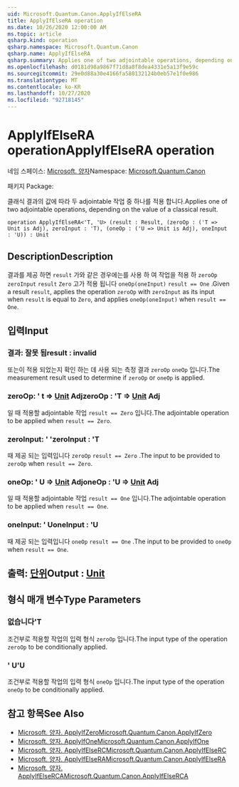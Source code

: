 ```yaml
---
uid: Microsoft.Quantum.Canon.ApplyIfElseRA
title: ApplyIfElseRA operation
ms.date: 10/26/2020 12:00:00 AM
ms.topic: article
qsharp.kind: operation
qsharp.namespace: Microsoft.Quantum.Canon
qsharp.name: ApplyIfElseRA
qsharp.summary: Applies one of two adjointable operations, depending on the value of a classical result.
ms.openlocfilehash: d0181d98a9867f71d8a8f8dea4331e5a13f9e59c
ms.sourcegitcommit: 29e0d88a30e4166fa580132124b0eb57e1f0e986
ms.translationtype: MT
ms.contentlocale: ko-KR
ms.lasthandoff: 10/27/2020
ms.locfileid: "92718145"
---
```

# <a name="applyifelsera-operation"></a><span data-ttu-id="ad6ca-102">ApplyIfElseRA operation</span><span class="sxs-lookup"><span data-stu-id="ad6ca-102">ApplyIfElseRA operation</span></span>

<span data-ttu-id="ad6ca-103">네임 스페이스: [Microsoft. 양자](xref:Microsoft.Quantum.Canon)</span><span class="sxs-lookup"><span data-stu-id="ad6ca-103">Namespace: [Microsoft.Quantum.Canon](xref:Microsoft.Quantum.Canon)</span></span>

<span data-ttu-id="ad6ca-104">패키지 [](https://nuget.org/packages/)</span><span class="sxs-lookup"><span data-stu-id="ad6ca-104">Package: [](https://nuget.org/packages/)</span></span>


<span data-ttu-id="ad6ca-105">클래식 결과의 값에 따라 두 adjointable 작업 중 하나를 적용 합니다.</span><span class="sxs-lookup"><span data-stu-id="ad6ca-105">Applies one of two adjointable operations, depending on the value of a classical result.</span></span>

```qsharp
operation ApplyIfElseRA<'T, 'U> (result : Result, (zeroOp : ('T => Unit is Adj), zeroInput : 'T), (oneOp : ('U => Unit is Adj), oneInput : 'U)) : Unit
```


## <a name="description"></a><span data-ttu-id="ad6ca-106">Description</span><span class="sxs-lookup"><span data-stu-id="ad6ca-106">Description</span></span>

<span data-ttu-id="ad6ca-107">결과를 제공 하면 `result` 가와 같은 경우에는를 사용 하 여 작업을 적용 하 `zeroOp` `zeroInput` `result` `Zero` 고가 적용 됩니다 `oneOp(oneInput)` `result == One` .</span><span class="sxs-lookup"><span data-stu-id="ad6ca-107">Given a result `result`, applies the operation `zeroOp` with `zeroInput` as its input when `result` is equal to `Zero`, and applies `oneOp(oneInput)` when `result == One`.</span></span>

## <a name="input"></a><span data-ttu-id="ad6ca-108">입력</span><span class="sxs-lookup"><span data-stu-id="ad6ca-108">Input</span></span>

### <a name="result--__invalidresult__"></a><span data-ttu-id="ad6ca-109">결과: __잘못 <Result> 됨__</span><span class="sxs-lookup"><span data-stu-id="ad6ca-109">result : __invalid<Result>__</span></span>

<span data-ttu-id="ad6ca-110">또는이 적용 되었는지 확인 하는 데 사용 되는 측정 결과 `zeroOp` `oneOp` 입니다.</span><span class="sxs-lookup"><span data-stu-id="ad6ca-110">The measurement result used to determine if `zeroOp` or `oneOp` is applied.</span></span>


### <a name="zeroop--t--unit-adj"></a><span data-ttu-id="ad6ca-111">zeroOp: ' t => [Unit](xref:microsoft.quantum.lang-ref.unit) Adj</span><span class="sxs-lookup"><span data-stu-id="ad6ca-111">zeroOp : 'T => [Unit](xref:microsoft.quantum.lang-ref.unit) Adj</span></span>

<span data-ttu-id="ad6ca-112">일 때 적용할 adjointable 작업 `result == Zero` 입니다.</span><span class="sxs-lookup"><span data-stu-id="ad6ca-112">The adjointable operation to be applied when `result == Zero`.</span></span>


### <a name="zeroinput--t"></a><span data-ttu-id="ad6ca-113">zeroInput: ' '</span><span class="sxs-lookup"><span data-stu-id="ad6ca-113">zeroInput : 'T</span></span>

<span data-ttu-id="ad6ca-114">때 제공 되는 입력입니다 `zeroOp` `result == Zero` .</span><span class="sxs-lookup"><span data-stu-id="ad6ca-114">The input to be provided to `zeroOp` when `result == Zero`.</span></span>


### <a name="oneop--u--unit-adj"></a><span data-ttu-id="ad6ca-115">oneOp: ' U => [Unit](xref:microsoft.quantum.lang-ref.unit) Adj</span><span class="sxs-lookup"><span data-stu-id="ad6ca-115">oneOp : 'U => [Unit](xref:microsoft.quantum.lang-ref.unit) Adj</span></span>

<span data-ttu-id="ad6ca-116">일 때 적용할 adjointable 작업 `result == One` 입니다.</span><span class="sxs-lookup"><span data-stu-id="ad6ca-116">The adjointable operation to be applied when `result == One`.</span></span>


### <a name="oneinput--u"></a><span data-ttu-id="ad6ca-117">oneInput: ' U</span><span class="sxs-lookup"><span data-stu-id="ad6ca-117">oneInput : 'U</span></span>

<span data-ttu-id="ad6ca-118">때 제공 되는 입력입니다 `oneOp` `result == One` .</span><span class="sxs-lookup"><span data-stu-id="ad6ca-118">The input to be provided to `oneOp` when `result == One`.</span></span>



## <a name="output--unit"></a><span data-ttu-id="ad6ca-119">출력: [단위](xref:microsoft.quantum.lang-ref.unit)</span><span class="sxs-lookup"><span data-stu-id="ad6ca-119">Output : [Unit](xref:microsoft.quantum.lang-ref.unit)</span></span>



## <a name="type-parameters"></a><span data-ttu-id="ad6ca-120">형식 매개 변수</span><span class="sxs-lookup"><span data-stu-id="ad6ca-120">Type Parameters</span></span>

### <a name="t"></a><span data-ttu-id="ad6ca-121">없습니다</span><span class="sxs-lookup"><span data-stu-id="ad6ca-121">'T</span></span>

<span data-ttu-id="ad6ca-122">조건부로 적용할 작업의 입력 형식 `zeroOp` 입니다.</span><span class="sxs-lookup"><span data-stu-id="ad6ca-122">The input type of the operation `zeroOp` to be conditionally applied.</span></span>
### <a name="u"></a><span data-ttu-id="ad6ca-123">' U</span><span class="sxs-lookup"><span data-stu-id="ad6ca-123">'U</span></span>

<span data-ttu-id="ad6ca-124">조건부로 적용할 작업의 입력 형식 `oneOp` 입니다.</span><span class="sxs-lookup"><span data-stu-id="ad6ca-124">The input type of the operation `oneOp` to be conditionally applied.</span></span>

## <a name="see-also"></a><span data-ttu-id="ad6ca-125">참고 항목</span><span class="sxs-lookup"><span data-stu-id="ad6ca-125">See Also</span></span>

- [<span data-ttu-id="ad6ca-126">Microsoft. 양자. ApplyIfZero</span><span class="sxs-lookup"><span data-stu-id="ad6ca-126">Microsoft.Quantum.Canon.ApplyIfZero</span></span>](xref:Microsoft.Quantum.Canon.ApplyIfZero)
- [<span data-ttu-id="ad6ca-127">Microsoft. 양자. ApplyIfOne</span><span class="sxs-lookup"><span data-stu-id="ad6ca-127">Microsoft.Quantum.Canon.ApplyIfOne</span></span>](xref:Microsoft.Quantum.Canon.ApplyIfOne)
- [<span data-ttu-id="ad6ca-128">Microsoft. 양자. ApplyIfElseRC</span><span class="sxs-lookup"><span data-stu-id="ad6ca-128">Microsoft.Quantum.Canon.ApplyIfElseRC</span></span>](xref:Microsoft.Quantum.Canon.ApplyIfElseRC)
- [<span data-ttu-id="ad6ca-129">Microsoft. 양자. ApplyIfElseRA</span><span class="sxs-lookup"><span data-stu-id="ad6ca-129">Microsoft.Quantum.Canon.ApplyIfElseRA</span></span>](xref:Microsoft.Quantum.Canon.ApplyIfElseRA)
- [<span data-ttu-id="ad6ca-130">Microsoft. 양자. ApplyIfElseRCA</span><span class="sxs-lookup"><span data-stu-id="ad6ca-130">Microsoft.Quantum.Canon.ApplyIfElseRCA</span></span>](xref:Microsoft.Quantum.Canon.ApplyIfElseRCA)